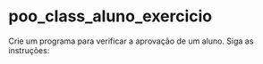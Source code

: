 # poo_class_aluno_exercicio
Crie um programa para verificar a aprovação de um aluno. Siga as instruções:
